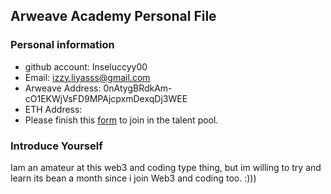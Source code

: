 ## Arweave Academy Personal File 

### Personal information

- github account: Inseluccyy00 
- Email: izzy.liyasss@gmail.com
- Arweave Address: 0nAtygBRdkAm-cO1EKWjVsFD9MPAjcpxmDexqDj3WEE
- ETH Address: 
- Please finish this [form](https://docs.google.com/forms/d/e/1FAIpQLSfWA5fIIcBgmRppm3jNz5vmf9Mai_QMVil-2pO4r7YKn_Zhtw/viewform?usp=sf_link) to join in the talent pool.

### Introduce Yourself
 Iam an amateur at this web3 and coding type thing, but im willing to try and learn its bean a month since i join Web3 and coding too. :)))

